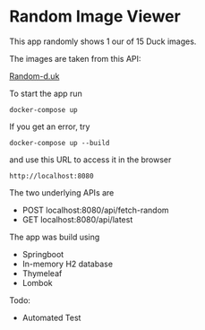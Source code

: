 # Random Image Viewer

This app randomly shows 1 our of 15 Duck images.

The images are taken from this API:

[Random-d.uk](https://random-d.uk/api)

To start the app run

```shell
docker-compose up
```

If you get an error, try 

```shell
docker-compose up --build
```

and use this URL to access it in the browser

```shell
http://localhost:8080
```

The two underlying APIs are
* POST localhost:8080/api/fetch-random
* GET localhost:8080/api/latest

The app was build using
* Springboot
* In-memory H2 database
* Thymeleaf
* Lombok

Todo:
- Automated Test